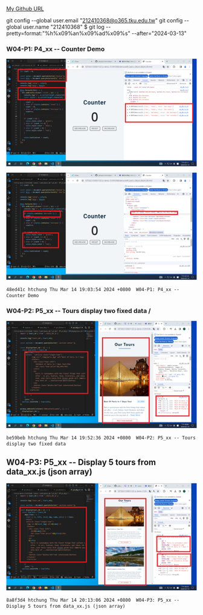[My Github URL](https://github.com/github212410368/1122-js-demo-212410368.git)

git config --global user.email "212410368@o365.tku.edu.tw"
git config --global user.name "212410368"
$ git log --pretty=format:"%h%x09%an%x09%ad%x09%s" --after="2024-03-13"

### W04-P1: P4_xx -- Counter Demo

![](w04-p1-1.png)

![](w04-p1-2.png)

```
48ed41c htchung Thu Mar 14 19:03:54 2024 +0800  W04-P1: P4_xx -- Counter Demo
```

### W04-P2: P5_xx -- Tours display two fixed data /

![](w04-p2.png)

```
be59beb htchung Thu Mar 14 19:52:36 2024 +0800  W04-P2: P5_xx -- Tours display two fixed data
```

## W04-P3: P5_xx -- Display 5 tours from data_xx.js (json array)

![](w04-p3.png)

```
8a8f3d4 htchung Thu Mar 14 20:13:06 2024 +0800  W04-P3: P5_xx -- Display 5 tours from data_xx.js (json array)
```
